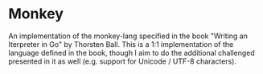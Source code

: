 # Monkey

An implementation of the monkey-lang specified in the book "Writing an Iterpreter in Go" by Thorsten Ball.
This is a 1:1 implementation of the language defined in the book, though I aim to do the additional challenged presented in it as well (e.g. support for Unicode / UTF-8 characters).
